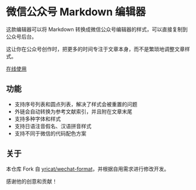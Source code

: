 # 微信公众号 Markdown 编辑器

这款编辑器可以将 Markdown 转换成微信公众号编辑器的样式，可以直接复制到公众号后台。

这让你在公众号创作时，把更多的时间专注于文章本身，而不是繁琐地调整文章样式。

[在线使用](https://hydjan.github.io/wechat-mdeditor/src/)

## 功能

- 支持序号列表和圆点列表，解决了样式会被重置的问题
- 外链会自动转换为参考文献索引，并且附在文章末尾
- 支持多种字体和样式
- 支持日语注音假名、汉语拼音样式
- 支持不同于微信的代码配色方案

## 关于

本仓库 Fork 自 [yricat/wechat-format](https://github.com/lyricat/wechat-format)，并根据自用需求进行修改开发。

感谢他的创意和贡献！

